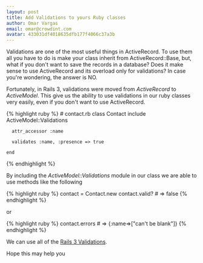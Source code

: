 ```yaml
---
layout: post
title: Add Validations to yours Ruby classes
author: Omar Vargas
email: omar@crowdint.com
avatar: 433031df4018635dfb177f4066c37a3b
---
```


Validations are one of the most useful things in ActiveRecord.
To use them all you have to do is make your class inherit from ActiveRecord::Base,
but, what if you don't want to save the records in a database?
Does it make sense to use ActiveRecord and its overload only for validations?
In case you're wondering, the answer is NO.

Fortunately, in Rails 3, validations were moved from *ActiveRecord* to
*ActiveModel*. This give us the ability to use validations in our ruby
classes very easily, even if you don't want to use ActiveRecord.

{% highlight ruby %}
    # contact.rb
    class Contact
      include ActiveModel::Validations
      
      attr_accessor :name
      
      validates :name, :presence => true
      
    end
{% endhighlight %}

By including the *ActiveModel::Validations* module in our class we are able
to use methods like the following

{% highlight ruby %}
    contact = Contact.new
    contact.valid? # => false
{% endhighlight %}

or

{% highlight ruby %}
    contact.errors # => {:name=>["can't be blank"]}
{% endhighlight %}

We can use all of
the [Rails 3 Validations](http://edgeguides.rubyonrails.org/3_0_release_notes.html#validations).

Hope this may help you
